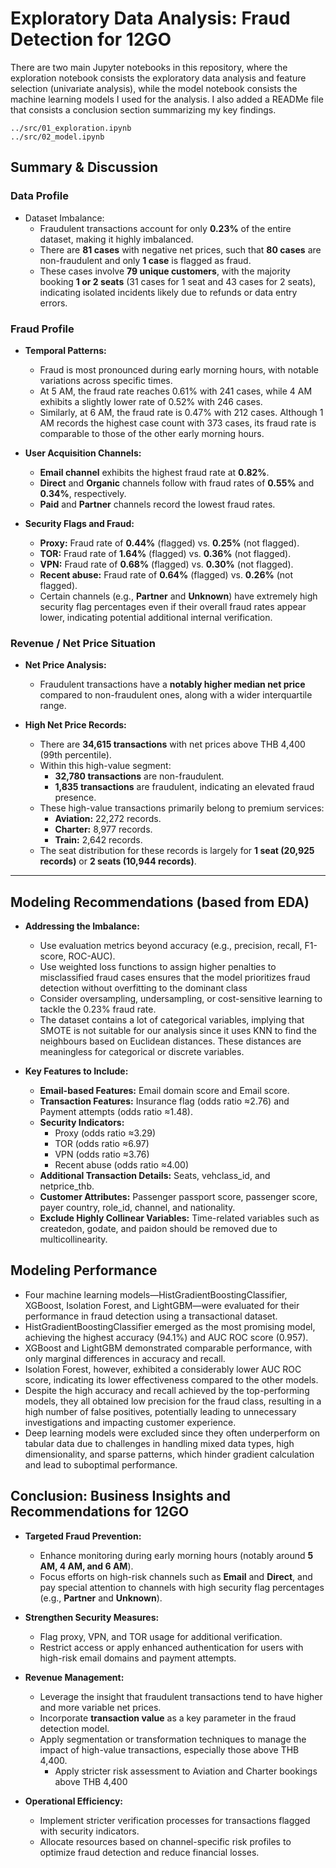 # Exploratory Data Analysis: Fraud Detection for 12GO

There are two main Jupyter notebooks in this repository, where the exploration notebook consists the exploratory data analysis and feature selection (univariate analysis), while the model notebook consists the machine learning models I used for the analysis. I also added a READMe file that consists a conclusion section summarizing my key findings.
```
../src/01_exploration.ipynb
../src/02_model.ipynb
```

## Summary & Discussion

### Data Profile
- Dataset Imbalance:
  - Fraudulent transactions account for only **0.23%** of the entire dataset, making it highly imbalanced.
  - There are **81 cases** with negative net prices, such that **80 cases** are non-fraudulent and only **1 case** is flagged as fraud.
  - These cases involve **79 unique customers**, with the majority booking **1 or 2 seats** (31 cases for 1 seat and 43 cases for 2 seats), indicating isolated incidents likely due to refunds or data entry errors.

### Fraud Profile
- **Temporal Patterns:**
  - Fraud is most pronounced during early morning hours, with notable variations across specific times. 
  - At 5 AM, the fraud rate reaches 0.61% with 241 cases, while 4 AM exhibits a slightly lower rate of 0.52% with 246 cases. 
  - Similarly, at 6 AM, the fraud rate is 0.47% with 212 cases. Although 1 AM records the highest case count with 373 cases, its fraud rate is comparable to those of the other early morning hours.

- **User Acquisition Channels:**
  - **Email channel** exhibits the highest fraud rate at **0.82%**.
  - **Direct** and **Organic** channels follow with fraud rates of **0.55%** and **0.34%**, respectively.
  - **Paid** and **Partner** channels record the lowest fraud rates.

- **Security Flags and Fraud:**
  - **Proxy:** Fraud rate of **0.44%** (flagged) vs. **0.25%** (not flagged).
  - **TOR:** Fraud rate of **1.64%** (flagged) vs. **0.36%** (not flagged).
  - **VPN:** Fraud rate of **0.68%** (flagged) vs. **0.30%** (not flagged).
  - **Recent abuse:** Fraud rate of **0.64%** (flagged) vs. **0.26%** (not flagged).
  - Certain channels (e.g., **Partner** and **Unknown**) have extremely high security flag percentages even if their overall fraud rates appear lower, indicating potential additional internal verification.

### Revenue / Net Price Situation

- **Net Price Analysis:**
  - Fraudulent transactions have a **notably higher median net price** compared to non-fraudulent ones, along with a wider interquartile range.
  
- **High Net Price Records:**
  - There are **34,615 transactions** with net prices above THB 4,400 (99th percentile).
  - Within this high-value segment:
    - **32,780 transactions** are non-fraudulent.
    - **1,835 transactions** are fraudulent, indicating an elevated fraud presence.
  - These high-value transactions primarily belong to premium services:
    - **Aviation:** 22,272 records.
    - **Charter:** 8,977 records.
    - **Train:** 2,642 records.
  - The seat distribution for these records is largely for **1 seat (20,925 records)** or **2 seats (10,944 records)**.
---

## Modeling Recommendations (based from EDA)
- **Addressing the Imbalance:**
  - Use evaluation metrics beyond accuracy (e.g., precision, recall, F1-score, ROC-AUC).
  - Use weighted loss functions to assign higher penalties to misclassified fraud cases ensures that the model prioritizes fraud detection without overfitting to the dominant class
  - Consider oversampling, undersampling, or cost-sensitive learning to tackle the 0.23% fraud rate.
  - The dataset contains a lot of categorical variables, implying that SMOTE is not suitable for our analysis since it uses KNN to find the neighbours based on Euclidean distances. These distances are meaningless for categorical or discrete variables.

- **Key Features to Include:**
  - **Email-based Features:** Email domain score and Email score.
  - **Transaction Features:** Insurance flag (odds ratio ≈2.76) and Payment attempts (odds ratio ≈1.48).
  - **Security Indicators:** 
    - Proxy (odds ratio ≈3.29)
    - TOR (odds ratio ≈6.97)
    - VPN (odds ratio ≈3.76)
    - Recent abuse (odds ratio ≈4.00)
  - **Additional Transaction Details:** Seats, vehclass_id, and netprice_thb.
  - **Customer Attributes:** Passenger passport score, passenger score, payer country, role_id, channel, and nationality.
  - **Exclude Highly Collinear Variables:** Time-related variables such as createdon, godate, and paidon should be removed due to multicollinearity.

## Modeling Performance
- Four machine learning models—HistGradientBoostingClassifier, XGBoost, Isolation Forest, and LightGBM—were evaluated for their performance in fraud detection using a transactional dataset.
- HistGradientBoostingClassifier emerged as the most promising model, achieving the highest accuracy (94.1%) and AUC ROC score (0.957).
- XGBoost and LightGBM demonstrated comparable performance, with only marginal differences in accuracy and recall.
- Isolation Forest, however, exhibited a considerably lower AUC ROC score, indicating its lower effectiveness compared to the other models.
- Despite the high accuracy and recall achieved by the top-performing models, they all obtained low precision for the fraud class, resulting in a high number of false positives, potentially leading to unnecessary investigations and impacting customer experience.
- Deep learning models were excluded since they often underperform on tabular data due to challenges in handling mixed data types, high dimensionality, and sparse patterns, which hinder gradient calculation and lead to suboptimal performance.


## Conclusion: Business Insights and Recommendations for 12GO

- **Targeted Fraud Prevention:**
  - Enhance monitoring during early morning hours (notably around **5 AM, 4 AM, and 6 AM**).
  - Focus efforts on high-risk channels such as **Email** and **Direct**, and pay special attention to channels with high security flag percentages (e.g., **Partner** and **Unknown**).

- **Strengthen Security Measures:**
  - Flag proxy, VPN, and TOR usage for additional verification.
  - Restrict access or apply enhanced authentication for users with high-risk email domains and payment attempts.

- **Revenue Management:**
  - Leverage the insight that fraudulent transactions tend to have higher and more variable net prices.
  - Incorporate **transaction value** as a key parameter in the fraud detection model.
  - Apply segmentation or transformation techniques to manage the impact of high-value transactions, especially those above THB 4,400.
      - Apply stricter risk assessment to Aviation and Charter bookings above THB 4,400

- **Operational Efficiency:**
  - Implement stricter verification processes for transactions flagged with security indicators.
  - Allocate resources based on channel-specific risk profiles to optimize fraud detection and reduce financial losses.


